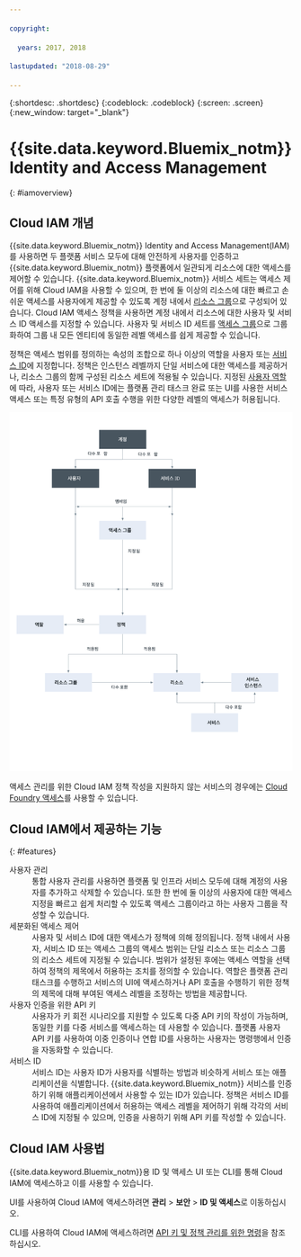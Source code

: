 ```yaml
---

copyright:

  years: 2017, 2018

lastupdated: "2018-08-29"

---
```


{:shortdesc: .shortdesc}
{:codeblock: .codeblock}
{:screen: .screen}
{:new_window: target="_blank"}

# {{site.data.keyword.Bluemix_notm}} Identity and Access Management
{: #iamoverview}

## Cloud IAM 개념

{{site.data.keyword.Bluemix_notm}} Identity and Access Management(IAM)를 사용하면 두 플랫폼 서비스 모두에 대해 안전하게 사용자를 인증하고 {{site.data.keyword.Bluemix_notm}} 플랫폼에서 일관되게 리소스에 대한 액세스를 제어할 수 있습니다. {{site.data.keyword.Bluemix_notm}} 서비스 세트는 액세스 제어를 위해 Cloud IAM을 사용할 수 있으며, 한 번에 둘 이상의 리소스에 대한 빠르고 손쉬운 액세스를 사용자에게 제공할 수 있도록 계정 내에서 [리소스 그룹](/docs/account/resourcegroups.html)으로 구성되어 있습니다. Cloud IAM 액세스 정책을 사용하면 계정 내에서 리소스에 대한 사용자 및 서비스 ID 액세스를 지정할 수 있습니다. 사용자 및 서비스 ID 세트를 [액세스 그룹](/docs/iam/groups.html)으로 그룹화하여 그룹 내 모든 엔티티에 동일한 레벨 액세스를 쉽게 제공할 수 있습니다.

정책은 액세스 범위를 정의하는 속성의 조합으로 하나 이상의 역할을 사용자 또는 [서비스 ID](/docs/iam/serviceid.html#serviceids)에 지정합니다. 정책은 인스턴스 레벨까지 단일 서비스에 대한 액세스를 제공하거나, 리소스 그룹의 함께 구성된 리소스 세트에 적용될 수 있습니다. 지정된 [사용자 역할](/docs/iam/users_roles.html#iamusermanrol)에 따라, 사용자 또는 서비스 ID에는 플랫폼 관리 태스크 완료 또는 UI를 사용한 서비스 액세스 또는 특정 유형의 API 호출 수행을 위한 다양한 레벨의 액세스가 허용됩니다.

![계정의 액세스 제어를 위한 IAM](images/iam-diagram.svg "IAM을 사용하여 계정에서 액세스를 관리하는 방법")

액세스 관리를 위한 Cloud IAM 정책 작성을 지원하지 않는 서비스의 경우에는 [Cloud Foundry 액세스](/docs/iam/cfaccess.html#cfaccess)를 사용할 수 있습니다.


## Cloud IAM에서 제공하는 기능
{: #features}

<dl>
<dt>사용자 관리</dt>
<dd>통합 사용자 관리를 사용하면 플랫폼 및 인프라 서비스 모두에 대해 계정의 사용자를 추가하고 삭제할 수 있습니다. 또한 한 번에 둘 이상의 사용자에 대한 액세스 지정을 빠르고 쉽게 처리할 수 있도록 액세스 그룹이라고 하는 사용자 그룹을 작성할 수 있습니다.</dd>
<dt>세분화된 액세스 제어</dt>
<dd>사용자 및 서비스 ID에 대한 액세스가 정책에 의해 정의됩니다. 정책 내에서 사용자, 서비스 ID 또는 액세스 그룹의 액세스 범위는 단일 리소스 또는 리소스 그룹의 리소스 세트에 지정될 수 있습니다. 범위가 설정된 후에는 액세스 역할을 선택하여 정책의 제목에서 허용하는 조치를 정의할 수 있습니다. 역할은 플랫폼 관리 태스크를 수행하고 서비스의 UI에 액세스하거나 API 호출을 수행하기 위한 정책의 제목에 대해 부여된 액세스 레벨을 조정하는 방법을 제공합니다.</dd>
<dt>사용자 인증을 위한 API 키</dt>
<dd>사용자가 키 회전 시나리오를 지원할 수 있도록 다중 API 키의 작성이 가능하며, 동일한 키를 다중 서비스를 액세스하는 데 사용할 수 있습니다. 플랫폼 사용자 API 키를 사용하여 이중 인증이나 연합 ID를 사용하는 사용자는 명령행에서 인증을 자동화할 수 있습니다.</dd>
<dt>서비스 ID</dt>
<dd>서비스 ID는 사용자 ID가 사용자를 식별하는 방법과 비슷하게 서비스 또는 애플리케이션을 식별합니다. {{site.data.keyword.Bluemix_notm}} 서비스를 인증하기 위해 애플리케이션에서 사용할 수 있는 ID가 있습니다. 정책은 서비스 ID를 사용하여 애플리케이션에서 허용하는 액세스 레벨을 제어하기 위해 각각의 서비스 ID에 지정될 수 있으며, 인증을 사용하기 위해 API 키를 작성할 수 있습니다.</dd>
</dl>


## Cloud IAM 사용법

{{site.data.keyword.Bluemix_notm}}용 ID 및 액세스 UI 또는 CLI를 통해 Cloud IAM에 액세스하고 이를 사용할 수 있습니다.

UI를 사용하여 Cloud IAM에 액세스하려면 **관리** &gt; **보안** &gt; **ID 및 액세스**로 이동하십시오.

CLI를 사용하여 Cloud IAM에 액세스하려면 [API 키 및 정책 관리를 위한 명령](/docs/cli/reference/ibmcloud/cli_api_policy.html#ibmcloud_commands_iam)을 참조하십시오.
